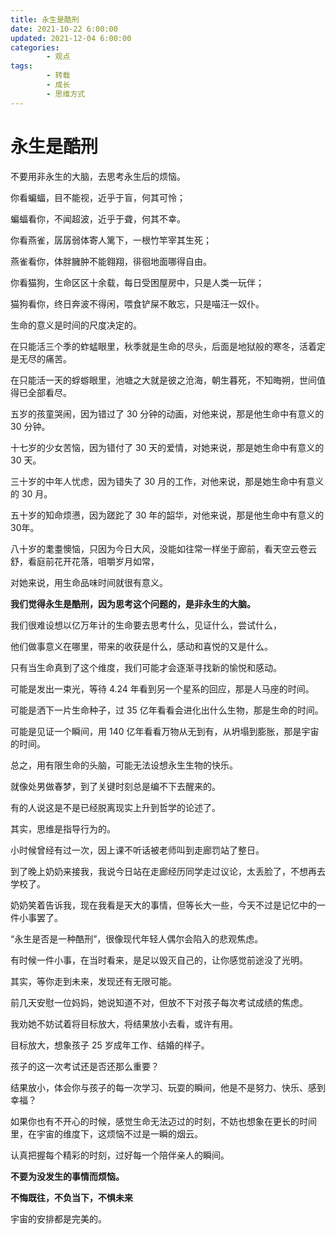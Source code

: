 ```yaml
---
title: 永生是酷刑
date: 2021-10-22 6:00:00
updated: 2021-12-04 6:00:00
categories:
        - 观点
tags:
        - 转载
        - 成长
        - 思维方式
---
```


# 永生是酷刑

不要用非永生的大脑，去思考永生后的烦恼。

你看蝙蝠，目不能视，近乎于盲，何其可怜；

蝙蝠看你，不闻超波，近乎于聋，何其不幸。

你看燕雀，孱孱弱体寄人篱下，一根竹竿宰其生死；

燕雀看你，体胖臃肿不能翱翔，徘徊地面哪得自由。

你看猫狗，生命区区十余载，每日受困屋房中，只是人类一玩伴；

猫狗看你，终日奔波不得闲，喂食铲屎不敢忘，只是喵汪一奴仆。

生命的意义是时间的尺度决定的。

在只能活三个季的蚱蜢眼里，秋季就是生命的尽头，后面是地狱般的寒冬，活着定是无尽的痛苦。

在只能活一天的蜉蝣眼里，池塘之大就是彼之沧海，朝生暮死，不知晦朔，世间值得已全部看尽。

五岁的孩童哭闹，因为错过了 30 分钟的动画，对他来说，那是他生命中有意义的 30 分钟。

十七岁的少女苦恼，因为错付了 30 天的爱情，对她来说，那是她生命中有意义的 30 天。

三十岁的中年人忧虑，因为错失了 30 月的工作，对他来说，那是她生命中有意义的 30 月。

五十岁的知命烦懑，因为蹉跎了 30 年的韶华，对他来说，那是他生命中有意义的 30年。

八十岁的耄耋懊恼，只因为今日大风，没能如往常一样坐于廊前，看天空云卷云舒，看庭前花开花落，咀嚼岁月如常，

对她来说，用生命品味时间就很有意义。

**我们觉得永生是酷刑，因为思考这个问题的，是非永生的大脑。**

我们很难设想以亿万年计的生命要去思考什么，见证什么，尝试什么，

他们做事意义在哪里，带来的收获是什么，感动和喜悦的又是什么。

只有当生命真到了这个维度，我们可能才会逐渐寻找新的愉悦和感动。

可能是发出一束光，等待 4.24 年看到另一个星系的回应，那是人马座的时间。

可能是洒下一片生命种子，过 35 亿年看看会进化出什么生物，那是生命的时间。

可能是见证一个瞬间，用 140 亿年看看万物从无到有，从坍塌到膨胀，那是宇宙的时间。

总之，用有限生命的头脑，可能无法设想永生生物的快乐。

就像处男做春梦，到了关键时刻总是编不下去醒来的。

有的人说这是不是已经脱离现实上升到哲学的论述了。

其实，思维是指导行为的。

小时候曾经有过一次，因上课不听话被老师叫到走廊罚站了整日。

到了晚上奶奶来接我，我说今日站在走廊经历同学走过议论，太丢脸了，不想再去学校了。

奶奶笑着告诉我，现在我看是天大的事情，但等长大一些，今天不过是记忆中的一件小事罢了。

 “永生是否是一种酷刑”，很像现代年轻人偶尔会陷入的悲观焦虑。

有时候一件小事，在当时看来，是足以毁灭自己的，让你感觉前途没了光明。

其实，等你走到未来，发现还有无限可能。

前几天安慰一位妈妈，她说知道不对，但放不下对孩子每次考试成绩的焦虑。

我劝她不妨试着将目标放大，将结果放小去看，或许有用。

目标放大，想象孩子 25 岁成年工作、结婚的样子。

孩子的这一次考试还是否还那么重要？

结果放小，体会你与孩子的每一次学习、玩耍的瞬间，他是不是努力、快乐、感到幸福？

如果你也有不开心的时候，感觉生命无法迈过的时刻，不妨也想象在更长的时间里，在宇宙的维度下，这烦恼不过是一瞬的烟云。

认真把握每个精彩的时刻，过好每一个陪伴亲人的瞬间。

**不要为没发生的事情而烦恼。**

**不悔既往，不负当下，不惧未来**

宇宙的安排都是完美的。

